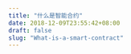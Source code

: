 ```yaml
---
title: "什么是智能合约"
date: 2018-12-09T23:55:42+08:00
draft: false
slug: "What-is-a-smart-contract"
---
```

